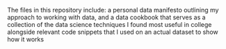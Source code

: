 The files in this repository include: a personal data manifesto outlining my approach to working with data, and a data cookbook that serves as a collection of the data science techniques
I found most useful in college alongside relevant code snippets that I used on an actual dataset to show how it works
